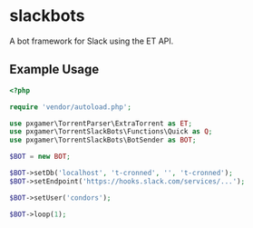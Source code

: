 # slackbots

A bot framework for Slack using the ET API.

## Example Usage

```php
<?php

require 'vendor/autoload.php';

use pxgamer\TorrentParser\ExtraTorrent as ET;
use pxgamer\TorrentSlackBots\Functions\Quick as Q;
use pxgamer\TorrentSlackBots\BotSender as BOT;

$BOT = new BOT;

$BOT->setDb('localhost', 't-cronned', '', 't-cronned');
$BOT->setEndpoint('https://hooks.slack.com/services/...');

$BOT->setUser('condors');

$BOT->loop(1);
```